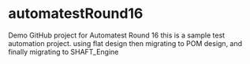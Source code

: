 # automatestRound16
Demo GitHub project for Automatest Round 16
this is a sample test automation project.
using flat design then migrating to POM design, and finally migrating to SHAFT_Engine

